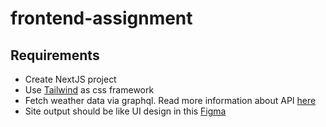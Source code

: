 # frontend-assignment
## Requirements
- Create NextJS project
- Use [Tailwind](https://tailwindcss.com/) as css framework
- Fetch weather data via graphql. Read more information about API [here](https://github.com/konstantinmuenster/graphql-weather-api)
- Site output should be like UI design in this [Figma]()
